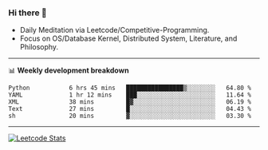 ### Hi there 👋
* Daily Meditation via Leetcode/Competitive-Programming.
* Focus on OS/Database Kernel, Distributed System, Literature, and Philosophy.

-------

📊 **Weekly development breakdown**
<!--START_SECTION:waka-->

```text
Python           6 hrs 45 mins   ████████████████▒░░░░░░░░   64.80 %
YAML             1 hr 12 mins    ███░░░░░░░░░░░░░░░░░░░░░░   11.64 %
XML              38 mins         █▓░░░░░░░░░░░░░░░░░░░░░░░   06.19 %
Text             27 mins         █░░░░░░░░░░░░░░░░░░░░░░░░   04.43 %
sh               20 mins         ▓░░░░░░░░░░░░░░░░░░░░░░░░   03.30 %
```

<!--END_SECTION:waka-->

-------

[![Leetcode Stats](https://leetcard.jacoblin.cool/hzhang413?font=Fira+Mono)](https://leetcode.com/hzhang413)
<!-- ![image](./cyberpunk-ghost-in-the-shell.gif)
![image](./gis-archive.png) -->
